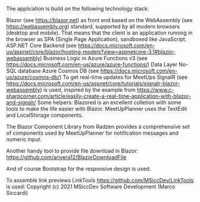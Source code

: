 The application is build on the following technology stack:

Blazor (see https://blazor.net) as front end based on the WebAssembly (see https://webassembly.org) standard, supported by all modern browsers (desktop and mobile). That means that the client is an application running in the browser as SPA (Single Page Application), sandboxed like JavaScript.
ASP.NET Core Backend (see https://docs.microsoft.com/en-us/aspnet/core/blazor/hosting-models?view=aspnetcore-3.1#blazor-webassembly)
Business Logic in Azure Functions v3 (see https://docs.microsoft.com/en-us/azure/azure-functions/)
Data Layer No-SQL database Azure Cosmos DB (see https://docs.microsoft.com/en-us/azure/cosmos-db/)
To get real-time updates for MeetUps SignalR (see https://docs.microsoft.com/en-us/aspnet/core/tutorials/signalr-blazor-webassembly) is used, inspired by the example from https://www.c-sharpcorner.com/article/easily-create-a-real-time-application-with-blazor-and-signalr/
Some helpers: Blazored is an excellent colletion with some tools to make the life easier with Blazor. MeetUpPlanner uses the TextEdit and LocalStorage components.

The Blazor Component Library from Radzen provides a comprehensive set of components used by MeetUpPlanner for notification messages and numeric input.

Another handy tool to provide file download in Blazor: https://github.com/arivera12/BlazorDownloadFile

And of course Bootstrap for the responsive design is used.

To assemble link previews LinkTools https://github.com/MSiccDev/LinkTools is used: Copyright (c) 2021 MSiccDev Software Development (Marco Siccardi)
